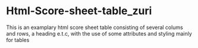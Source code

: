 # Html-Score-sheet-table_zuri
This is an examplary html score sheet table consisting of several colums and rows, a heading e.t.c, with the  use of  some attributes and styling mainly for tables 
